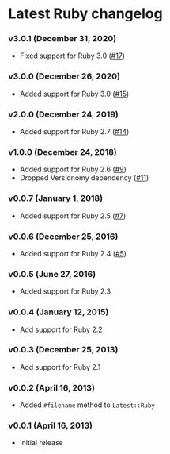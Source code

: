 Latest Ruby changelog
=====================

### v3.0.1 (December 31, 2020)

* Fixed support for Ruby 3.0
  ([#17](https://github.com/kyrylo/latest_ruby/pull/17))

### v3.0.0 (December 26, 2020)

* Added support for Ruby 3.0
  ([#15](https://github.com/kyrylo/latest_ruby/pull/15))

### v2.0.0 (December 24, 2019)

* Added support for Ruby 2.7
  ([#14](https://github.com/kyrylo/latest_ruby/pull/14))

### v1.0.0 (December 24, 2018)

* Added support for Ruby 2.6
  ([#9](https://github.com/kyrylo/latest_ruby/pull/9))
* Dropped Versionomy dependency
  ([#11](https://github.com/kyrylo/latest_ruby/pull/11))

### v0.0.7 (January 1, 2018)

* Added support for Ruby 2.5
  ([#7](https://github.com/kyrylo/latest_ruby/pull/7))

### v0.0.6 (December 25, 2016)

* Added support for Ruby 2.4
  ([#5](https://github.com/kyrylo/latest_ruby/pull/5))

### v0.0.5 (June 27, 2016)

* Added support for Ruby 2.3

### v0.0.4 (January 12, 2015)

* Add support for Ruby 2.2

### v0.0.3 (December 25, 2013)

* Add support for Ruby 2.1

### v0.0.2 (April 16, 2013)

* Added `#filename` method to `Latest::Ruby`

### v0.0.1 (April 16, 2013)

* Initial release
